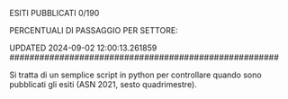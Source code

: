 ESITI PUBBLICATI 0/190 

PERCENTUALI DI PASSAGGIO PER SETTORE:

UPDATED 2024-09-02 12:00:13.261859
###################################################### 

Si tratta di un semplice script in python per controllare quando sono pubblicati gli esiti (ASN 2021, sesto quadrimestre).

